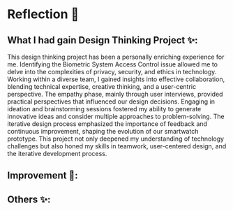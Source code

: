 
# Reflection 📝
## What I had gain Design Thinking Project ✨:
This design thinking project has been a personally enriching experience for me. Identifying the Biometric System Access Control issue allowed me to delve into the complexities of privacy, security, and ethics in technology. Working within a diverse team, I gained insights into effective collaboration, blending technical expertise, creative thinking, and a user-centric perspective. The empathy phase, mainly through user interviews, provided practical perspectives that influenced our design decisions. Engaging in ideation and brainstorming sessions fostered my ability to generate innovative ideas and consider multiple approaches to problem-solving. The iterative design process emphasized the importance of feedback and continuous improvement, shaping the evolution of our smartwatch prototype. This project not only deepened my understanding of technology challenges but also honed my skills in teamwork, user-centered design, and the iterative development process.

## Improvement 💪:

## Others ✨:
